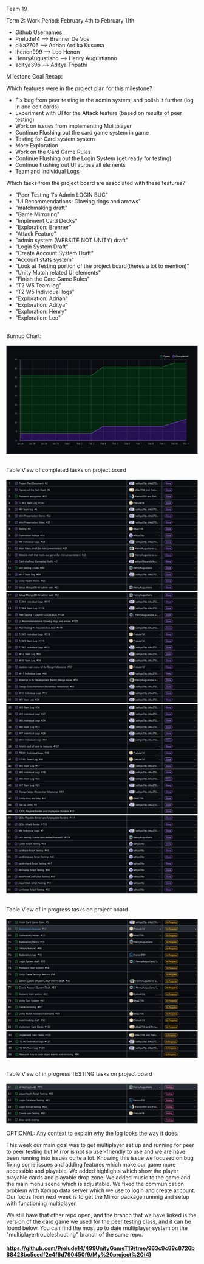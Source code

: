 Team 19

Term 2:
Work Period: February 4th to February 11th
<ul>
<li>Github Usernames:</li>
<li>Prelude14 --> Brenner De Vos</li>
<li>dika2706 --> Adrian Ardika Kusuma</li>
<li>lhenon999 --> Leo Henon</li>
<li>HenryAugustiano --> Henry Augustianno</li>
<li>aditya39p --> Aditya Tripathi</li>
</ul>

Milestone Goal Recap:<br>

Which features were in the project plan for this milestone?
<ul>
<li>Fix bug from peer testing in the admin system, and polish it further (log in and edit cards)</li>
<li>Experiment with UI for the Attack feature (based on results of peer testing)</li>
<li>Work on issues from implementing Mulitplayer</li>
<li>Continue Flushing out the card game system in game</li>
<li>Testing for Card system system</li>
<li>More Exploration</li>
<li>Work on the Card Game Rules</li>
<li>Continue Flushing out the Login System (get ready for testing)</li>
<li>Continue flushing out UI across all elements</li>
<li>Team and Individual Logs</li>
</ul>

Which tasks from the project board are associated with these features?
<ul>
<li>"Peer Testing 1's Admin LOGIN BUG"</li>
<li>"UI Recommendations: Glowing rings and arrows"</li>
<li>"matchmaking draft"</li>  
<li>"Game Mirroring"</li>
<li>"Implement Card Decks"</li>
<li>"Exploration: Brenner"</li>
<li>"Attack Feature"</li>
<li>"admin system (WEBSITE NOT UNITY) draft"</li>
<li>"Login System Draft"</li>
<li>"Create Account System Draft"</li>
<li>"Account stats system"</li>
<li>"Look at Testing portion of the project board(theres a lot to mention)"</li>
<li>"Unity Match related UI elements"</li>
<li>"Finish the Card Game Rules"</li>
<li>"T2 W5 Team log"</li>
<li>"T2 W5 Individual logs"</li>
<li>"Exploration: Adrian"</li>
<li>"Exploration: Aditya"</li>
<li>"Exploration: Henry"</li>
<li>"Exploration: Leo"</li>
</ul>

<br>Burnup Chart:<br><br>
<img src = "log_imgs/burnUpFEB11.PNG"/>

<br>Table View of completed tasks on project board<br><br>
<img src = "log_imgs/compTasksFEB11_P1-1-17.PNG"/>
<img src = "log_imgs/compTasksFEB11_P2-17-33.PNG"/>
<img src = "log_imgs/compTasksFEB11_P3-33-49.PNG"/>
<img src = "log_imgs/compTasksFEB11_P4-49-60.PNG"/>

<br>Table View of in progress tasks on project board<br><br>
<img src = "log_imgs/inProgTasksFEB11_P1-67-83.PNG"/>
<img src = "log_imgs/inProgTasksFEB11_P2-83-86.PNG"/>

<br>Table View of in progress TESTING tasks on project board<br><br>
<img src = "log_imgs/inProgTESTING_FEB11.PNG"/>

OPTIONAL: Any context to explain why the log looks the way it does.
<br><p>This week our main goal was to get multiplayer set up and running for peer to peer testing but Mirror is not so user-friendly to use and we are have been running into issues quite a lot. Knowing this issue we focused on bug fixing some issues and adding features which make our game more accessible and playable. We added highlights which show the player playable cards and playable drop zone. We added music to the game and the main menu scene which is adjustable. We fixed the communication problem with Xampp data server which we use to login and create account. Our focus from next week is to get the Mirror package runnnig and setup with functioning multiplayer.

We still have that other repo open, and the branch that we have linked is the version of the card game we used for the peer testing class, and it can be found below. You can find the most up to date multiplayer system on the "multiplayertroubleshooting" branch of the same repo.</p>

#### https://github.com/Prelude14/499UnityGameT19/tree/963c9c89c8726b88428bc5cedf2e4f6d790450f9/My%20project%20(4)
